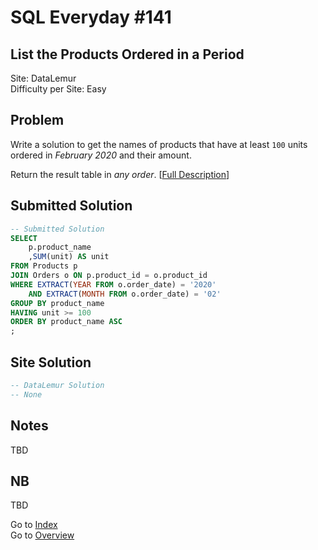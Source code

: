# SQL Everyday \#141

## List the Products Ordered in a Period

Site: DataLemur\
Difficulty per Site: Easy

## Problem

Write a solution to get the names of products that have at least `100` units ordered in *February 2020* and their amount.

Return the result table in *any order*. [[Full Description](https://leetcode.com/problems/list-the-products-ordered-in-a-period/)]

## Submitted Solution

```sql
-- Submitted Solution
SELECT
    p.product_name
    ,SUM(unit) AS unit
FROM Products p
JOIN Orders o ON p.product_id = o.product_id
WHERE EXTRACT(YEAR FROM o.order_date) = '2020' 
    AND EXTRACT(MONTH FROM o.order_date) = '02'
GROUP BY product_name
HAVING unit >= 100
ORDER BY product_name ASC
;
```

## Site Solution

```sql
-- DataLemur Solution 
-- None
```

## Notes

TBD

## NB

TBD

Go to [Index](../?tab=readme-ov-file#index)\
Go to [Overview](../?tab=readme-ov-file)
